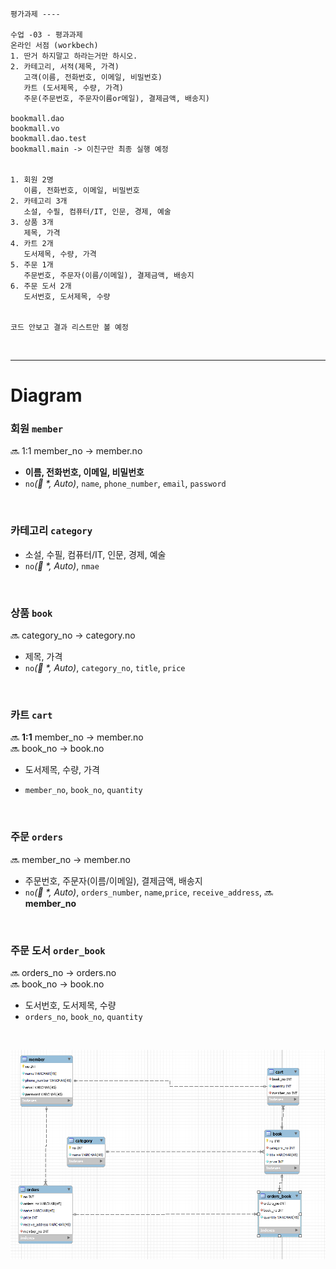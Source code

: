 ```text
평가과제 ----

수업 -03 - 평과과제
온라인 서점 (workbech)
1. 딴거 하지말고 하라는거만 하시오.
2. 카테고리, 서적(제목, 가격)
   고객(이름, 전화번호, 이메일, 비밀번호)
   카트 (도서제목, 수량, 가격)
   주문(주문번호, 주문자이름or메일), 결제금액, 배송지)

bookmall.dao
bookmall.vo
bookmall.dao.test
bookmall.main -> 이친구만 최종 실행 예정


1. 회원 2명
   이름, 전화번호, 이메일, 비밀번호
2. 카테고리 3개
   소설, 수필, 컴퓨터/IT, 인문, 경제, 예술
3. 상품 3개
   제목, 가격
4. 카트 2개
   도서제목, 수량, 가격
5. 주문 1개
   주문번호, 주문자(이름/이메일), 결제금액, 배송지
6. 주문 도서 2개
   도서번호, 도서제목, 수량


코드 안보고 결과 리스트만 볼 예정

```

<br/>

---

# Diagram

### 회원 `member`
🔜 1:1 member_no -> member.no
* **이름, 전화번호, 이메일, 비밀번호**
* `no`_(🔑 *, Auto)_, `name`, `phone_number`, `email`, `password`

<br/>

### 카테고리 `category`
* 소설, 수필, 컴퓨터/IT, 인문, 경제, 예술
* `no`_(🔑 *, Auto)_, `nmae`

<br/>

### 상품 `book`
🔜 category_no -> category.no   


* 제목, 가격
* `no`_(🔑 *, Auto)_, `category_no`, `title`, `price`

<br/>

### 카트 `cart`
🔜 **1:1** member_no -> member.no   
🔜 book_no -> book.no


* 도서제목, 수량, 가격
* `member_no`, `book_no`, `quantity`


  <br/>

### 주문 `orders`
🔜  member_no -> member.no

* 주문번호, 주문자(이름/이메일), 결제금액, 배송지
* `no`_(🔑 *, Auto)_, `orders_number`, `name`,`price`, `receive_address`, 🔜 **member_no**

<br/>

### 주문 도서 `order_book`
🔜 orders_no -> orders.no  
🔜 book_no -> book.no

* 도서번호, 도서제목, 수량
* `orders_no`, `book_no`, `quantity`


<br/>

![img.png](img.png)